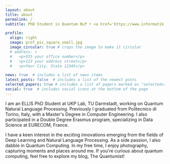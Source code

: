 ```yaml
---
layout: about
title: about
permalink: /
subtitle: PhD Student in Quantum NLP • <a href='https://www.informatik.tu-darmstadt.de/ukp/ukp_home/index.en.jsp'>UKP Lab, TU Darmstadt</a> • <a href='https://ellis.eu/'>ELLIS PhD Student</a>

profile:
  align: right
  image: prof_pic_square_small.jpg
  image_circular: true # crops the image to make it circular
  # address: >
  #   <p>555 your office number</p>
  #   <p>123 your address street</p>
  #   <p>Your City, State 12345</p>

news: true  # includes a list of news items
latest_posts: false  # includes a list of the newest posts
selected_papers: true # includes a list of papers marked as "selected={true}"
social: true  # includes social icons at the bottom of the page
---
```


I am an ELLIS PhD Student at UKP Lab, TU Darmstadt, working on Quantum Natural Language Processing. Previously I graduated from Politecnico di Torino, Italy, with a Master's Degree in Computer Engineering. I also participated in a Double Degree Erasmus program, specializing in Data Science at EURECOM, France.

I have a keen interest in the exciting innovations emerging from the fields of Deep Learning and Natural Language Processing. As a side passion, I also dabble in Quantum Computing. In my free time, I enjoy photography, capturing moments and places around me. If you're curious about quantum computing, feel free to explore my blog, The Quantumist!
